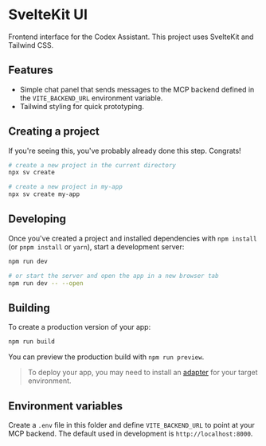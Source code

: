 # SvelteKit UI

Frontend interface for the Codex Assistant. This project uses SvelteKit and Tailwind CSS.

## Features

- Simple chat panel that sends messages to the MCP backend defined in the `VITE_BACKEND_URL` environment variable.
- Tailwind styling for quick prototyping.

## Creating a project

If you're seeing this, you've probably already done this step. Congrats!

```bash
# create a new project in the current directory
npx sv create

# create a new project in my-app
npx sv create my-app
```

## Developing

Once you've created a project and installed dependencies with `npm install` (or `pnpm install` or `yarn`), start a development server:

```bash
npm run dev

# or start the server and open the app in a new browser tab
npm run dev -- --open
```

## Building

To create a production version of your app:

```bash
npm run build
```

You can preview the production build with `npm run preview`.

> To deploy your app, you may need to install an [adapter](https://svelte.dev/docs/kit/adapters) for your target environment.

## Environment variables

Create a `.env` file in this folder and define `VITE_BACKEND_URL` to point at your MCP backend. The default used in development is `http://localhost:8000`.
